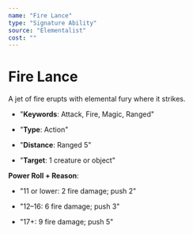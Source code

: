 ```yaml
---
name: "Fire Lance"
type: "Signature Ability"
source: "Elementalist"
cost: ""
---
```


# Fire Lance

A jet of fire erupts with elemental fury where it strikes.


- "**Keywords**: Attack, Fire, Magic, Ranged"

- "**Type**: Action"

- "**Distance**: Ranged 5"

- "**Target**: 1 creature or object"

**Power Roll + Reason**:


- "11 or lower: 2 fire damage; push 2"

- "12–16: 6 fire damage; push 3"

- "17+: 9 fire damage; push 5"
